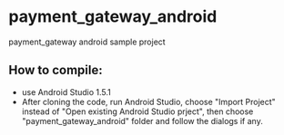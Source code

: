 # payment_gateway_android
payment_gateway android sample project

## How to compile:
* use Android Studio 1.5.1
* After cloning the code, run Android Studio, choose "Import Project" instead of "Open existing Android Studio prject", then choose "payment_gateway_android" folder and follow the dialogs if any.
